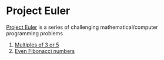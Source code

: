 # Project Euler

[Project Euler](https://projecteuler.net/) is a series of challenging mathematical/computer programming problems

1. [Multiples of 3 or 5](challenge001.php)
2. [Even Fibonacci numbers](challenge002.php)
